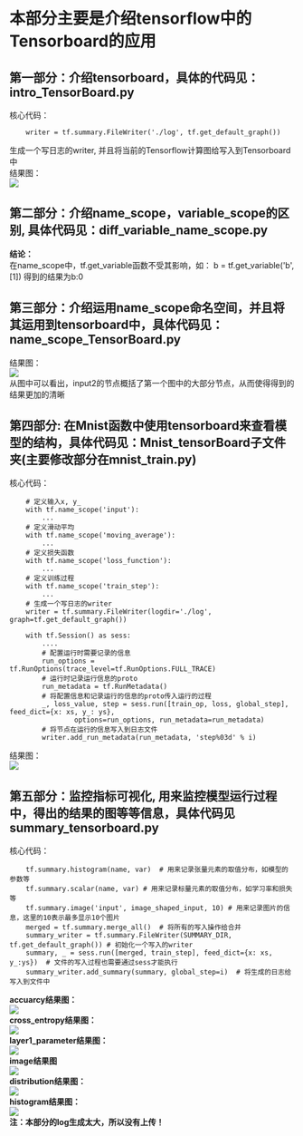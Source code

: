 # 本部分主要是介绍tensorflow中的Tensorboard的应用

## 第一部分：介绍tensorboard，具体的代码见：intro_TensorBoard.py
核心代码：<br>

        writer = tf.summary.FileWriter('./log', tf.get_default_graph())
        
生成一个写日志的writer, 并且将当前的Tensorflow计算图给写入到Tensorboard中<br>
结果图：<br>
![](https://github.com/Anosy/tensorflow_DL/blob/master/TensorBoard/result_picture/first_add_tensorboard.png)<br>

## 第二部分：介绍name_scope，variable_scope的区别, 具体代码见：diff_variable_name_scope.py
**结论：**<br>
在name_scope中，tf.get_variable函数不受其影响，如： b = tf.get_variable('b', [1]) 得到的结果为b:0

## 第三部分：介绍运用name_scope命名空间，并且将其运用到tensorboard中，具体代码见：name_scope_TensorBoard.py
结果图：<br>
![](https://github.com/Anosy/tensorflow_DL/blob/master/TensorBoard/result_picture/second_add_tensorboard.png)<br>
从图中可以看出，input2的节点概括了第一个图中的大部分节点，从而使得得到的结果更加的清晰

## 第四部分: 在Mnist函数中使用tensorboard来查看模型的结构，具体代码见：Mnist_tensorBoard子文件夹(主要修改部分在mnist_train.py)
核心代码：<br>

        # 定义输入x, y_
        with tf.name_scope('input'):
            ...
        # 定义滑动平均
        with tf.name_scope('moving_average'):
            ...
        # 定义损失函数
        with tf.name_scope('loss_function'):
            ...
        # 定义训练过程
        with tf.name_scope('train_step'):
            ...
        # 生成一个写日志的writer
        writer = tf.summary.FileWriter(logdir='./log', graph=tf.get_default_graph())
        
        with tf.Session() as sess:
            ....
            # 配置运行时需要记录的信息
            run_options = tf.RunOptions(trace_level=tf.RunOptions.FULL_TRACE)
            # 运行时记录运行信息的proto
            run_metadata = tf.RunMetadata()
            # 将配置信息和记录运行的信息的proto传入运行的过程
            _, loss_value, step = sess.run([train_op, loss, global_step], feed_dict={x: xs, y_: ys},
                    options=run_options, run_metadata=run_metadata)
            # 将节点在运行的信息写入到日志文件
            writer.add_run_metadata(run_metadata, 'step%03d' % i)
            
结果图：<br>
![](https://github.com/Anosy/tensorflow_DL/blob/master/TensorBoard/result_picture/tensorboard_mnist.png)

## 第五部分：监控指标可视化, 用来监控模型运行过程中，得出的结果的图等等信息，具体代码见summary_tensorboard.py
核心代码：<br>

        tf.summary.histogram(name, var)  # 用来记录张量元素的取值分布，如模型的参数等
        tf.summary.scalar(name, var) # 用来记录标量元素的取值分布，如学习率和损失等
        tf.summary.image('input', image_shaped_input, 10) # 用来记录图片的信息，这里的10表示最多显示10个图片
        merged = tf.summary.merge_all()  # 将所有的写入操作给合并
        summary_writer = tf.summary.FileWriter(SUMMARY_DIR, tf.get_default_graph()) # 初始化一个写入的writer
        summary, _ = sess.run([merged, train_step], feed_dict={x: xs, y_:ys})  # 文件的写入过程也需要通过sess才能执行
        summary_writer.add_summary(summary, global_step=i)  # 将生成的日志给写入到文件中

**accuarcy结果图：**<br>
![](https://github.com/Anosy/tensorflow_DL/blob/master/TensorBoard/result_picture/accuracy.png)<br>
**cross_entropy结果图：**<br>
![](https://github.com/Anosy/tensorflow_DL/blob/master/TensorBoard/result_picture/cross_entropy.png)<br>
**layer1_parameter结果图：**<br>
![](https://github.com/Anosy/tensorflow_DL/blob/master/TensorBoard/result_picture/layer1_parameter.png)<br>
**image结果图**<br>
![](https://github.com/Anosy/tensorflow_DL/blob/master/TensorBoard/result_picture/image.png)<br>
**distribution结果图：**<br>
![](https://github.com/Anosy/tensorflow_DL/blob/master/TensorBoard/result_picture/distribution.png)<br>
**histogram结果图：**<br>
![](https://github.com/Anosy/tensorflow_DL/blob/master/TensorBoard/result_picture/histogram.png)<br>
**注：本部分的log生成太大，所以没有上传！**<br>



